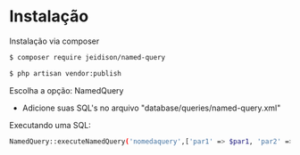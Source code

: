 # Instalação

Instalação via composer

```bash
$ composer require jeidison/named-query
```

```bash
$ php artisan vendor:publish
```

Escolha a opção: NamedQuery

* Adicione suas SQL's no arquivo "database/queries/named-query.xml"

Executando uma SQL:

```bash
NamedQuery::executeNamedQuery('nomedaquery',['par1' => $par1, 'par2' => $par2]);
```

